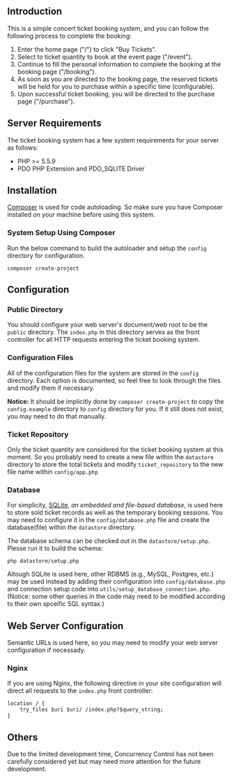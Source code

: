 ## Introduction
This is a simple concert ticket booking system, and you can follow the following process to complete the booking:

1. Enter the home page ("/") to click "Buy Tickets".
2. Select to ticket quantity to book at the event page ("/event").
3. Continue to fill the personal information to complete the booking at the booking page ("/booking").
4. As soon as you are directed to the booking page, the reserved tickets will be held for you to purchase within a specific time (configurable).
5. Upon successful ticket booking, you will be directed to the purchase page ("/purchase").

## Server Requirements
The ticket booking system has a few system requirements for your server as follows:

* PHP >= 5.5.9
* PDO PHP Extension and PDO_SQLITE Driver

## Installation
[Composer](https://getcomposer.org) is used for code autoloading. So make sure you have Composer installed on your machine before using this system.

### System Setup Using Composer
Run the below command to build the autoloader and setup the `config` directory for configuration. 

```
composer create-project
```

## Configuration
### Public Directory
You should configure your web server's document/web root to be the `public` directory. The `index.php` in this directory serves as the front controller for all HTTP requests entering the ticket booking system.

### Configuration Files
All of the configuration files for the system are stored in the `config` directory. Each option is documented, so feel free to look through the files and modify them if necessary.

**Notice:** It should be implicitly done by `composer create-project` to copy the `config.example` directory to `config` directory for you. If it still does not exist, you may need to do that manually.

### Ticket Repository
Only the ticket quantity are considered for the ticket booking system at this moment. So you probably need to create a new file within the `datastore` directory to store the total tickets and modify `ticket_repository` to the new file name within `config/app.php`

### Database
For simplicity, [SQLite](https://sqlite.org), *an embedded and file-based database*, is used here to store sold ticket records as well as the temporary booking sessions. You may need to configure it in the `config/database.php` file and create the database(file) within the `datastore` directory.

The database schema can be checked out in the `datastore/setup.php`. Plesse run it to build the schema:
```
php datastore/setup.php
``` 

Altough SQLite is used here, other RDBMS (e.g., MySQL, Postgres, etc.) may be used instead by adding their configuration into `config/database.php` and connection setup code into `utils/setup_database_connection.php`. (Notice: some other queries in the code may need to be modified according to their own spceific SQL syntax.)

## Web Server Configuration
Semantic URLs is used here, so you may need to modify your web server configuration if necessady. 

### Nginx
If you are using Nginx, the following directive in your site configuration will direct all requests to the `index.php` front controller:
```
location / {
    try_files $uri $uri/ /index.php?$query_string;
}
```

## Others
Due to the limited development time, Concurrency Control has not been carefully considered yet but may need more attention for the future development.
